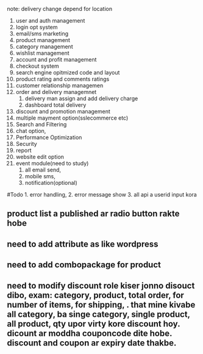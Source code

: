 <!-- important feature:  -->

note: delivery change depend for location

1. user and auth management
2. login opt system
3. email/sms marketing
4. product management
5. category management
6. wishlist management
7. account and profit management
8. checkout system
9. search engine opitmized code and layout
10. product rating and comments ratings
11. customer relationship managemen
12. order and delivery managemnet
    1. delivery man assign and add delivery charge
    2. dashboard total delivery  
13. discount and promotion management
14. multiple mayment option(sslecommerce etc)
15. Search and Filtering
16. chat option,
17. Performance Optimization
18. Security
19. report
20. website edit option
21. event module(need to study)
    1. all email send,
    2. mobile sms,
    3. notification(optional)

#Todo 1. error handling, 2. error message show 3. all api a userid input kora

## product list a published ar radio button rakte hobe
## need to add attribute as like wordpress
## need to add combopackage for product
## need to modify discount role kiser jonno disouct dibo, exam: category, product, total order, for number of items, for shipping, . that mine kivabe all category, ba singe category, single product, all product, qty upor virty kore discount hoy. dicount ar moddha couponcode dite hobe. discount and coupon ar  expiry date thakbe.
